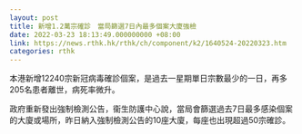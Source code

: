 ```yaml
---
layout: post
title: 新增1.2萬宗確診　當局篩選7日內最多個案大廈強檢
date: 2022-03-23 18:13:49.000000000 +08:00
link: https://news.rthk.hk/rthk/ch/component/k2/1640524-20220323.htm
categories: rthk
---
```


本港新增12240宗新冠病毒確診個案，是過去一星期單日宗數最少的一日，再多205名患者離世，病死率微升。

政府重新發出強制檢測公告，衞生防護中心說，當局會篩選過去7日最多感染個案的大廈或場所，昨日納入強制檢測公告的10座大廈，每座也出現超過50宗確診。
